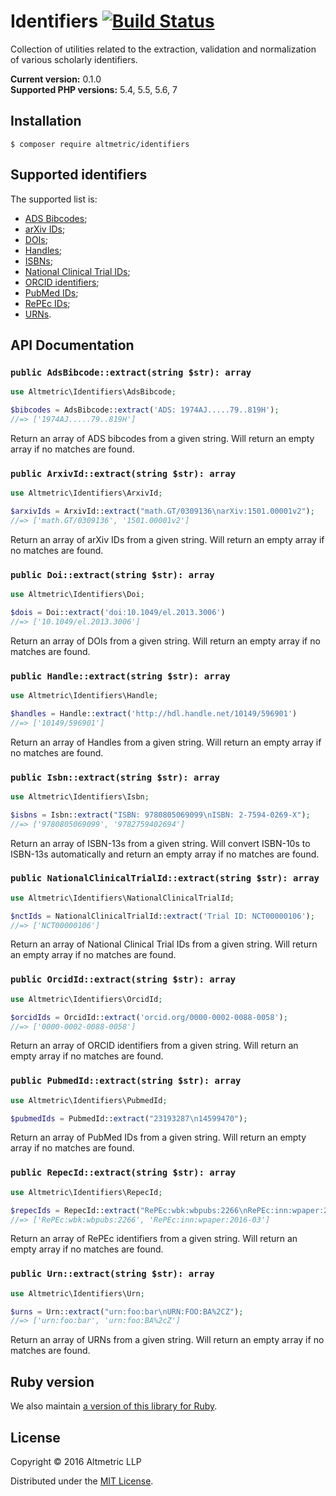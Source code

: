 # Identifiers [![Build Status](https://travis-ci.org/altmetric/php-identifiers.svg?branch=master)](https://travis-ci.org/altmetric/php-identifiers)

Collection of utilities related to the extraction, validation and normalization
of various scholarly identifiers.

**Current version:** 0.1.0  
**Supported PHP versions:** 5.4, 5.5, 5.6, 7

## Installation

```shell
$ composer require altmetric/identifiers
```

## Supported identifiers

The supported list is:

* [ADS Bibcodes](http://adsdoc.harvard.edu/abs_doc/help_pages/bibcodes.html);
* [arXiv IDs](https://arxiv.org/help/arxiv_identifier);
* [DOIs](https://www.doi.org/);
* [Handles](https://en.wikipedia.org/wiki/Handle_System);
* [ISBNs](https://en.wikipedia.org/wiki/International_Standard_Book_Number);
* [National Clinical Trial IDs](https://clinicaltrials.gov/);
* [ORCID identifiers](http://orcid.org/);
* [PubMed IDs](http://www.ncbi.nlm.nih.gov/pubmed);
* [RePEc IDs](https://en.wikipedia.org/wiki/Research_Papers_in_Economics);
* [URNs](https://en.wikipedia.org/wiki/Uniform_Resource_Name).

## API Documentation

### `public AdsBibcode::extract(string $str): array`

```php
use Altmetric\Identifiers\AdsBibcode;

$bibcodes = AdsBibcode::extract('ADS: 1974AJ.....79..819H');
//=> ['1974AJ.....79..819H']
```

Return an array of ADS bibcodes from a given string. Will return an empty array if no matches are found.

### `public ArxivId::extract(string $str): array`

```php
use Altmetric\Identifiers\ArxivId;

$arxivIds = ArxivId::extract("math.GT/0309136\narXiv:1501.00001v2");
//=> ['math.GT/0309136', '1501.00001v2']
```

Return an array of arXiv IDs from a given string. Will return an empty array if no matches are found.

### `public Doi::extract(string $str): array`

```php
use Altmetric\Identifiers\Doi;

$dois = Doi::extract('doi:10.1049/el.2013.3006')
//=> ['10.1049/el.2013.3006']
```

Return an array of DOIs from a given string. Will return an empty array if no matches are found.

### `public Handle::extract(string $str): array`

```php
use Altmetric\Identifiers\Handle;

$handles = Handle::extract('http://hdl.handle.net/10149/596901')
//=> ['10149/596901']
```

Return an array of Handles from a given string. Will return an empty array if no matches are found.

### `public Isbn::extract(string $str): array`

```php
use Altmetric\Identifiers\Isbn;

$isbns = Isbn::extract("ISBN: 9780805069099\nISBN: 2-7594-0269-X");
//=> ['9780805069099', '9782759402694']
```

Return an array of ISBN-13s from a given string. Will convert ISBN-10s to ISBN-13s automatically and return an empty array if no matches are found.

### `public NationalClinicalTrialId::extract(string $str): array`

```php
use Altmetric\Identifiers\NationalClinicalTrialId;

$nctIds = NationalClinicalTrialId::extract('Trial ID: NCT00000106');
//=> ['NCT00000106']
```

Return an array of National Clinical Trial IDs from a given string. Will return an empty array if no matches are found.

### `public OrcidId::extract(string $str): array`

```php
use Altmetric\Identifiers\OrcidId;

$orcidIds = OrcidId::extract('orcid.org/0000-0002-0088-0058');
//=> ['0000-0002-0088-0058']
```

Return an array of ORCID identifiers from a given string. Will return an empty array if no matches are found.

### `public PubmedId::extract(string $str): array`

```php
use Altmetric\Identifiers\PubmedId;

$pubmedIds = PubmedId::extract("23193287\n14599470");
```

Return an array of PubMed IDs from a given string. Will return an empty array if no matches are found.

### `public RepecId::extract(string $str): array`

```php
use Altmetric\Identifiers\RepecId;

$repecIds = RepecId::extract("RePEc:wbk:wbpubs:2266\nRePEc:inn:wpaper:2016-03");
//=> ['RePEc:wbk:wbpubs:2266', 'RePEc:inn:wpaper:2016-03']
```

Return an array of RePEc identifiers from a given string. Will return an empty array if no matches are found.

### `public Urn::extract(string $str): array`

```php
use Altmetric\Identifiers\Urn;

$urns = Urn::extract("urn:foo:bar\nURN:FOO:BA%2CZ");
//=> ['urn:foo:bar', 'urn:foo:BA%2cZ']
```

Return an array of URNs from a given string. Will return an empty array if no matches are found.

## Ruby version

We also maintain [a version of this library for Ruby](https://github.com/altmetric/identifiers).

## License

Copyright © 2016 Altmetric LLP

Distributed under the [MIT License](http://opensource.org/licenses/MIT).
